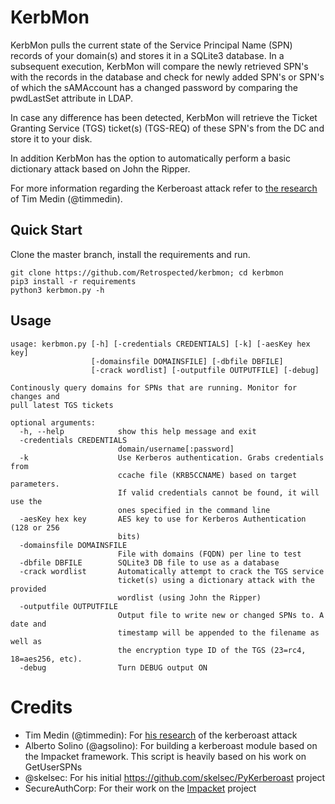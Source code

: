 KerbMon
=================
KerbMon pulls the current state of the Service Principal Name (SPN) records of your domain(s) and stores it in a SQLite3 database. In a subsequent execution, KerbMon will compare the newly retrieved SPN's with the records in the database and check for newly added SPN's or SPN's of which the sAMAccount has a changed password by comparing the pwdLastSet attribute in LDAP.

In case any difference has been detected, KerbMon will retrieve the Ticket Granting Service (TGS) ticket(s) (TGS-REQ) of these SPN's from the DC and store it to your disk.

In addition KerbMon has the option to automatically perform a basic dictionary attack based on John the Ripper.

For more information regarding the Kerberoast attack refer to [the research](http://www.irongeek.com/i.php?page=videos/derbycon4/t120-attacking-microsoft-kerberos-kicking-the-guard-dog-of-hades-tim-medin) of Tim Medin (@timmedin).

Quick Start
---------------
Clone the master branch, install the requirements and run.

```
git clone https://github.com/Retrospected/kerbmon; cd kerbmon
pip3 install -r requirements
python3 kerbmon.py -h
```

Usage
---------------

```
usage: kerbmon.py [-h] [-credentials CREDENTIALS] [-k] [-aesKey hex key]
                  [-domainsfile DOMAINSFILE] [-dbfile DBFILE]
                  [-crack wordlist] [-outputfile OUTPUTFILE] [-debug]

Continously query domains for SPNs that are running. Monitor for changes and
pull latest TGS tickets

optional arguments:
  -h, --help            show this help message and exit
  -credentials CREDENTIALS
                        domain/username[:password]
  -k                    Use Kerberos authentication. Grabs credentials from
                        ccache file (KRB5CCNAME) based on target parameters.
                        If valid credentials cannot be found, it will use the
                        ones specified in the command line
  -aesKey hex key       AES key to use for Kerberos Authentication (128 or 256
                        bits)
  -domainsfile DOMAINSFILE
                        File with domains (FQDN) per line to test
  -dbfile DBFILE        SQLite3 DB file to use as a database
  -crack wordlist       Automatically attempt to crack the TGS service
                        ticket(s) using a dictionary attack with the provided
                        wordlist (using John the Ripper)
  -outputfile OUTPUTFILE
                        Output file to write new or changed SPNs to. A date and
                        timestamp will be appended to the filename as well as
                        the encryption type ID of the TGS (23=rc4, 18=aes256, etc).
  -debug                Turn DEBUG output ON
```

Credits
==========
- Tim Medin (@timmedin): For [his research](http://www.irongeek.com/i.php?page=videos/derbycon4/t120-attacking-microsoft-kerberos-kicking-the-guard-dog-of-hades-tim-medin) of the kerberoast attack
- Alberto Solino (@agsolino): For building a kerberoast module based on the Impacket framework. This script is heavily based on his work on GetUserSPNs
- @skelsec: For his initial https://github.com/skelsec/PyKerberoast project
- SecureAuthCorp: For their work on the [Impacket](https://github.com/SecureAuthCorp/impacket) project

